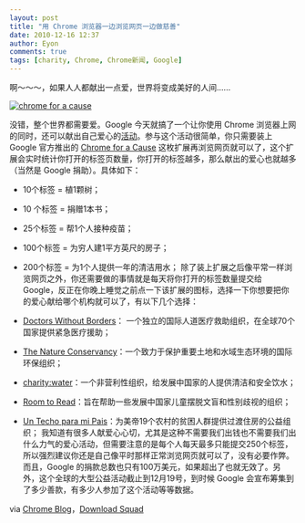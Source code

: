 ```yaml
---
layout: post
title: "用 Chrome 浏览器一边浏览网页一边做慈善"
date: 2010-12-16 12:37
author: Eyon
comments: true
tags: [charity, Chrome, Chrome新闻, Google]
---
```

啊～～～，如果人人都献出一点爱，世界将变成美好的人间......

<a href="http://img.chromi.org/2010/12/chrome-for-a-cause.png">![](http://img.chromi.org/2010/12/chrome-for-a-cause.png "chrome for a cause")</a>

没错，整个世界都需要爱。Google 今天就搞了一个让你使用 Chrome 浏览器上网的同时，还可以献出自己爱心的[活动](http://www.google.com/chrome/intl/en/p/cause/#tnc)。参与这个活动很简单，你只需要装上 Google 官方推出的  [Chrome for a Cause](https://chrome.google.com/webstore/detail/bbfammmagchhaohncbhghoohcfoeckdi) 这枚扩展再浏览网页就可以了，这个扩展会实时统计你打开的标签页数量，你打开的标签越多，那么献出的爱心也就越多（当然是 Google 捐助）。具体如下：


*   10个标签 = 植1颗树；
*   10 个标签 = 捐赠1本书；
*   25个标签 = 帮1个人接种疫苗；
*   100个标签 = 为穷人建1平方英尺的房子；
*   200个标签 = 为1个人提供一年的清洁用水；
除了装上扩展之后像平常一样浏览网页之外，你还需要做的事情就是每天将你打开的标签数量提交给 Google，反正在你晚上睡觉之前点一下该扩展的图标，选择一下你想要把你的爱心献给哪个机构就可以了，有以下几个选择：


*   [Doctors Without Borders](http://www.doctorswithoutborders.org/)： 一个独立的国际人道医疗救助组织，在全球70个国家提供紧急医疗援助；
*   [The Nature Conservancy](http://www.nature.org/)：一个致力于保护重要土地和水域生态环境的国际环保组织；
*   [charity:water](http://charitywater.org/)：一个非营利性组织，给发展中国家的人提供清洁和安全饮水；
*   [Room to Read](http://www.roomtoread.org/)：旨在帮助一些发展中国家儿童摆脱文盲和性别歧视的组织；
*   [Un Techo para mi Pais](http://www.untecho.org/)：为美帝19个农村的贫困人群提供过渡住房的公益组织；
我知道有很多人献爱心心切，尤其是这种不需要我们出钱也不需要我们出什么力气的爱心活动，但需要注意的是每个人每天最多只能提交250个标签，所以强烈建议你还是自己像平时那样正常浏览网页就可以了，没有必要作弊。而且，Google 的捐款总数也只有100万美元，如果超出了也就无效了。另外，这个全球的大型公益活动截止到12月19号，到时候 Google 会宣布筹集到了多少善款，有多少人参加了这个活动等等数据。

via [Chrome Blog](http://chrome.blogspot.com/2010/12/browse-for-good-cause.html)，[Download Squad](http://downloadsquad.switched.com/2010/12/15/chrome-for-a-cause-charity-donation/)
